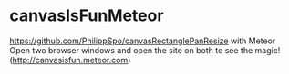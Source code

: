 canvasIsFunMeteor
=================
https://github.com/PhilippSpo/canvasRectanglePanResize with Meteor<br>
Open two browser windows and open the site on both to see the magic! (http://canvasisfun.meteor.com)
